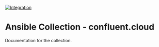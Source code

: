
[![Integration](https://github.com/keithresar/ansible-collection-confluent-cloud/actions/workflows/ansible-integration.yml/badge.svg)](https://github.com/keithresar/ansible-collection-confluent-cloud/actions/workflows/ansible-integration.yml)


# Ansible Collection - confluent.cloud

Documentation for the collection.




